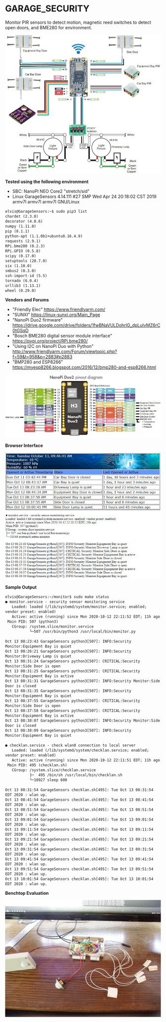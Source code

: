 # GARAGE_SECURITY
Monitor PIR sensors to detect motion, magnetic reed switches to detect open doors, and BME280 for environment.

![Deployment on NanoPI NEO Duo2](https://github.com/newfoundlandplucky/GARAGE_SECURITY/blob/master/documentation/Deployment.jpg?raw=true)

**Tested using the following environment**
* SBC: NanoPI NEO Core2 "stretch/sid"
* Linux GarageSensors 4.14.111 #27 SMP Wed Apr 24 20:18:02 CST 2019 armv7l armv7l armv7l GNU/Linux

```
elvis@GarageSensors:~$ sudo pip3 list
chardet (2.3.0)
decorator (4.0.6)
numpy (1.11.0)
pip (8.1.1)
python-apt (1.1.0b1+ubuntu0.16.4.9)
requests (2.9.1)
RPi.bme280 (0.2.3)
RPi.GPIO (0.5.8)
scipy (0.17.0)
setuptools (20.7.0)
six (1.10.0)
smbus2 (0.3.0)
ssh-import-id (5.5)
tornado (6.0.4)
urllib3 (1.13.1)
wheel (0.29.0)
```

**Vendors and Forums**
* "Friendly Elec" https://www.friendlyarm.com/
* "SUNXI" https://linux-sunxi.org/Main_Page
* "NanoPi Duo2 firmware" https://drive.google.com/drive/folders/1fwBNaVULDohrIG_dpLuIvMZ6rC0tGSqD
* "Bosch BME280 digital sensor module interface" https://pypi.org/project/RPi.bme280/
* "Using I2C on NanoPi Duo with Python" http://www.friendlyarm.com/Forum/viewtopic.php?f=59&t=958&p=2883#p2883
* "BMP280 and ESP8266" https://myesp8266.blogspot.com/2016/12/bmp280-and-esp8266.html

![NanoPi NEO Core2 Pinout](https://github.com/newfoundlandplucky/GARAGE_SECURITY/blob/master/documentation/NanoPi_Duo2.jpg?raw=true)

**Browser Interface**

![Web Interface](https://github.com/newfoundlandplucky/GARAGE_SECURITY/blob/master/documentation/WebInterface.jpg?raw=true)

**Sample Output**

```
elvis@GarageSensors:~/monitor$ sudo make status
● monitor.service - security sensor monitoring service
   Loaded: loaded (/lib/systemd/system/monitor.service; enabled; vendor preset: enabled)
   Active: active (running) since Mon 2020-10-12 22:11:52 EDT; 11h ago
 Main PID: 507 (python3)
   CGroup: /system.slice/monitor.service
           └─507 /usr/bin/python3 /usr/local/bin/monitor.py

Oct 13 08:23:43 GarageSensors python3[507]: INFO:Security Monitor:Equipment Bay is quiet
Oct 13 08:26:21 GarageSensors python3[507]: INFO:Security Monitor:Driveway Lamp is quiet
Oct 13 08:31:24 GarageSensors python3[507]: CRITICAL:Security Monitor:Side Door is open
Oct 13 08:31:25 GarageSensors python3[507]: CRITICAL:Security Monitor:Equipment Bay is active
Oct 13 08:31:31 GarageSensors python3[507]: INFO:Security Monitor:Side Door is closed
Oct 13 08:31:35 GarageSensors python3[507]: INFO:Security Monitor:Equipment Bay is quiet
Oct 13 08:37:55 GarageSensors python3[507]: CRITICAL:Security Monitor:Side Door is open
Oct 13 08:37:58 GarageSensors python3[507]: CRITICAL:Security Monitor:Equipment Bay is active
Oct 13 08:38:07 GarageSensors python3[507]: INFO:Security Monitor:Side Door is closed
Oct 13 08:38:09 GarageSensors python3[507]: INFO:Security Monitor:Equipment Bay is quiet

● checklan.service - check wlan0 connection to local server
   Loaded: loaded (/lib/systemd/system/checklan.service; enabled; vendor preset: enabled)
   Active: active (running) since Mon 2020-10-12 22:11:51 EDT; 11h ago
 Main PID: 495 (checklan.sh)
   CGroup: /system.slice/checklan.service
           ├─  495 /bin/sh /usr/local/bin/checklan.sh
           └─10927 sleep 600

Oct 13 08:31:54 GarageSensors checklan.sh[495]: Tue Oct 13 08:31:54 EDT 2020 : wlan up.
Oct 13 08:41:54 GarageSensors checklan.sh[495]: Tue Oct 13 08:41:54 EDT 2020 : wlan up.
Oct 13 08:51:54 GarageSensors checklan.sh[495]: Tue Oct 13 08:51:54 EDT 2020 : wlan up.
Oct 13 09:01:54 GarageSensors checklan.sh[495]: Tue Oct 13 09:01:54 EDT 2020 : wlan up.
Oct 13 09:11:54 GarageSensors checklan.sh[495]: Tue Oct 13 09:11:54 EDT 2020 : wlan up.
Oct 13 09:21:54 GarageSensors checklan.sh[495]: Tue Oct 13 09:21:54 EDT 2020 : wlan up.
Oct 13 09:31:54 GarageSensors checklan.sh[495]: Tue Oct 13 09:31:54 EDT 2020 : wlan up.
Oct 13 09:41:54 GarageSensors checklan.sh[495]: Tue Oct 13 09:41:54 EDT 2020 : wlan up.
Oct 13 09:51:54 GarageSensors checklan.sh[495]: Tue Oct 13 09:51:54 EDT 2020 : wlan up.
Oct 13 10:01:54 GarageSensors checklan.sh[495]: Tue Oct 13 10:01:54 EDT 2020 : wlan up.
```

**Benchtop Evaluation**

![Benchtop Evaluation](https://github.com/newfoundlandplucky/GARAGE_SECURITY/blob/master/documentation/BenchTest.JPG?raw=true)

